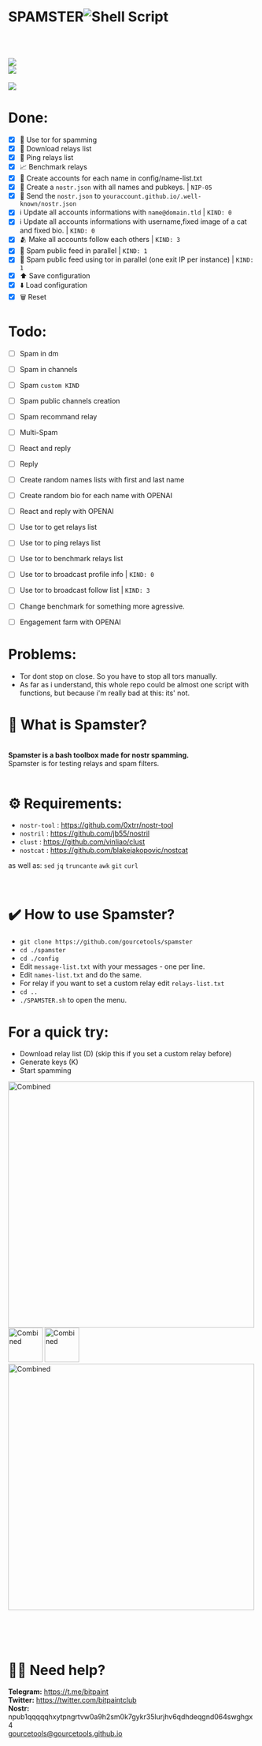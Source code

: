 # <b>SPAMSTER</b>![Shell Script](https://img.shields.io/badge/shell_script-%23121011.svg?style=for-the-badge&logo=gnu-bash&logoColor=white)
<br>
<br>




<img src="https://img.shields.io/badge/Tested%20under-Ubuntu%2022.04.1%20LTS-orange"><br>
<img src="https://img.shields.io/badge/Tested%20under-W10%20Pro%20WSL%20Ubuntu%2022.04.1%20LTS-blue">
<br><br>
<img src="https://img.shields.io/badge/License-MIT-orange.svg"><br>


# Done:
- [x] 🧅 Use tor for spamming 
- [x] 📡 Download relays list
- [x] 🏓 Ping relays list 
- [x] 📈 Benchmark relays
- [x] 🔑 Create accounts for each name in config/name-list.txt 
- [x] 📁 Create a `nostr.json` with all names and pubkeys. | `NIP-05`
- [x] 📨 Send the `nostr.json` to `youraccount.github.io/.well-known/nostr.json`
- [x] ℹ️ Update all accounts informations with `name@domain.tld` | `KIND: 0`
- [x] ℹ️ Update all accounts informations with username,fixed image of a cat and fixed bio. | `KIND: 0`
- [x] 🫂 Make all accounts follow each others | `KIND: 3`
- [x] 📢 Spam public feed in parallel | `KIND: 1`
- [x] 🧅 Spam public feed using tor in parallel (one exit IP per instance) | `KIND: 1 `
- [x] ⬆️  Save configuration 
- [x] ⬇️  Load configuration
- [x] 🗑 Reset

# Todo:
- [ ] Spam in dm
- [ ] Spam in channels
- [ ] Spam `custom KIND`
- [ ] Spam public channels creation 
- [ ] Spam recommand relay 
- [ ] Multi-Spam
- [ ] React and reply
- [ ] Reply
- [ ] Create random names lists with first and last name
- [ ] Create random bio for each name with OPENAI
- [ ] React and reply with OPENAI
- [ ] Use tor to get relays list
- [ ] Use tor to ping relays list
- [ ] Use tor to benchmark relays list
- [ ] Use tor to broadcast profile info  | `KIND: 0`
- [ ] Use tor to broadcast follow list  | `KIND: 3`
- [ ] Change benchmark for something more agressive.
- [ ] Engagement farm with OPENAI




# Problems:

- Tor dont stop on close. So you have to stop all tors manually.
- As far as i understand, this whole repo could be almost one script with functions, but because i'm really bad at this: its' not.


# <b>🍩 What is Spamster?</b><br>
<br>
<b>Spamster is a bash toolbox made for nostr spamming.</b><br>
Spamster is for testing relays and spam filters.<br>
<br>

# <b>⚙️ Requirements:</b><br>

- `nostr-tool` : https://github.com/0xtrr/nostr-tool
- `nostril` : https://github.com/jb55/nostril
- `clust` : https://github.com/vinliao/clust
- `nostcat` : https://github.com/blakejakopovic/nostcat

as well as: 
`sed` `jq` `truncante` `awk` `git` `curl`


<br>

# <b>✔️ How to use Spamster?</b><br>

- `git clone https://github.com/gourcetools/spamster`
- `cd ./spamster`
- `cd ./config`
- Edit `message-list.txt` with your messages - one per line.
- Edit `names-list.txt` and do the same. 
- For relay if you want to set a custom relay edit `relays-list.txt` 
- `cd ..`
- `./SPAMSTER.sh` to open the menu. 

# For a quick try:<br>
- Download relay list (D) (skip this if you set a custom relay before)
- Generate keys (K)
- Start spamming




 <img src="https://user-images.githubusercontent.com/120996278/217899237-62d0bf25-8417-44c8-9730-7f452d2d7a0b.png" alt="Combined" width="500px">  <br>
 <img src="https://user-images.githubusercontent.com/120996278/217901199-305644a8-7c8f-4358-9388-614668983900.png" alt="Combined" height="70px">
 <img src="https://user-images.githubusercontent.com/120996278/217901110-887bfb88-a1ad-4ab7-8e3c-23424afb1eb3.png" alt="Combined" height="70px"> <br>
 <img src="https://user-images.githubusercontent.com/120996278/217404959-b4d81910-6f8b-404c-a0e2-f5519bdcc391.png" alt="Combined" width="500px"> <br> 







<br> <br>
<br>
# 🙋‍♂️ Need help? <br> 
 <b>Telegram:</b> https://t.me/bitpaint<br>
<b>Twitter:</b> https://twitter.com/bitpaintclub<br>
<b>Nostr:</b><br>
npub1qqqqqhxytpngrtvw0a9h2sm0k7gykr35lurjhv6qdhdeqgnd064swghgx4<br>
gourcetools@gourcetools.github.io



